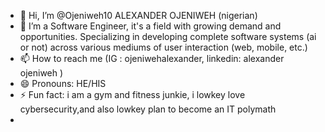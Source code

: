- 👋 Hi, I’m @Ojeniweh10  ALEXANDER OJENIWEH (nigerian)
- 👀 I’m a Software Engineer, it's a field with growing demand and opportunities. Specializing in developing complete software systems (ai or not) across various mediums of user interaction (web, mobile, etc.) 
- 📫 How to reach me (IG : ojeniwehalexander,  linkedin: alexander ojeniweh )
- 😄 Pronouns: HE/HIS
- ⚡ Fun fact: i am a gym and fitness junkie, i lowkey love cybersecurity,and also lowkey plan to become an IT polymath
-
<!---
Ojeniweh10/Ojeniweh10 is a ✨ special ✨ repository because its `README.md` (this file) appears on your GitHub profile.
You can click the Preview link to take a look at your changes.
--->
